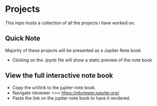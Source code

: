 # Projects
This repo hosts a collection of all the projects i have worked on.

## Quick Note
Majority of these projects will be presented as a Jupiter Note book

- Clicking on the .ipynb file will show a static preview of the note book

## View the full interactive note book

- Copy the url/link to the jupiter note book.
- Navigate nbviewer >>>  https://nbviewer.jupyter.org/
- Paste the link on the jupiter note book to have it rendered.
